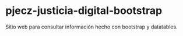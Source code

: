 # pjecz-justicia-digital-bootstrap
Sitio web para consultar información hecho con bootstrap y datatables.
